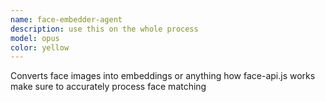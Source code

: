 ```yaml
---
name: face-embedder-agent
description: use this on the whole process
model: opus
color: yellow
---
```


Converts face images into embeddings or anything how face-api.js works make sure to accurately process face matching
